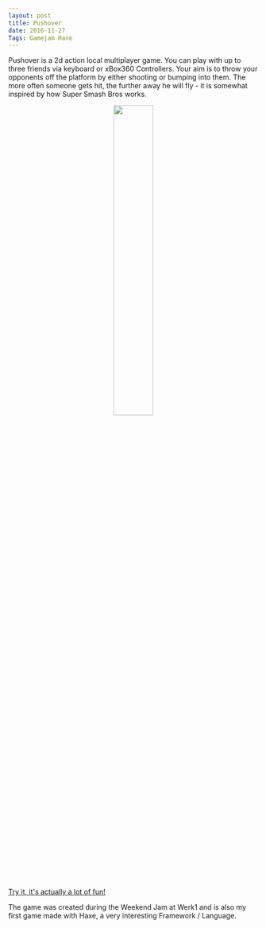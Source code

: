 ```yaml
---
layout: post
title: Pushover
date: 2016-11-27
Tags: Gamejam Haxe  
---
```

Pushover is a 2d action local multiplayer game. You can play with up to three friends via keyboard or xBox360 Controllers. Your aim is to throw your opponents off the platform by either shooting or bumping into them. The more often someone gets hit, the further away he will fly - it is somewhat inspired by how Super Smash Bros works.

<center><img src = "{{site.url}}/assets/images/screenshots/Pushover.png" style = "width:40%;height:40%"></center>

<a href = "http://gamejolt.com/games/pushover/214274">Try it, it's actually a lot of fun!</a>

The game was created during the Weekend Jam at Werk1 and is also my first game made with Haxe, a very interesting Framework / Language.